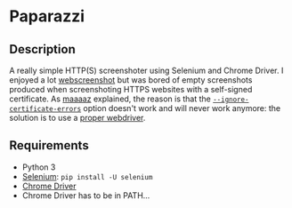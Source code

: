 Paparazzi
=========

Description
-----------
A really simple HTTP(S) screenshoter using Selenium and Chrome Driver.
I enjoyed a lot [webscreenshot](https://github.com/maaaaz/webscreenshot) but was bored
of empty screenshots produced when screenshoting HTTPS websites with a self-signed certificate.
As [maaaaz](https://github.com/maaaaz) explained, the reason is that the [`--ignore-certificate-errors`](https://groups.google.com/a/chromium.org/forum/#!topic/headless-dev/eiudRsYdc3A) option doesn't work and will never work anymore: the solution is to use a [proper webdriver](https://bugs.chromium.org/p/chromium/issues/detail?id=697721).

Requirements
--------
* Python 3
* [Selenium](https://www.seleniumhq.org/): `pip install -U selenium`
* [Chrome Driver](https://chromedriver.storage.googleapis.com/index.html?path=2.42/)
* Chrome Driver has to be in PATH...
